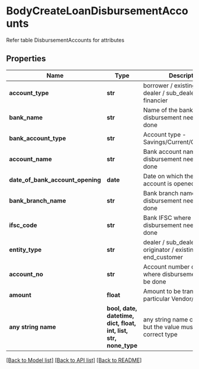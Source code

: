 # BodyCreateLoanDisbursementAccounts

Refer table DisbursementAccounts for attributes

## Properties
Name | Type | Description | Notes
------------ | ------------- | ------------- | -------------
**account_type** | **str** | borrower / existing_lender / dealer / sub_dealer / seller / financier | [optional] 
**bank_name** | **str** | Name of the bank where disbursement needs to be done | [optional] 
**bank_account_type** | **str** | Account type - Savings/Current/Overdraft/CC | [optional] 
**account_name** | **str** | Bank account name where disbursement needs to be done | [optional] 
**date_of_bank_account_opening** | **date** | Date on which the bank account is opened | [optional] 
**bank_branch_name** | **str** | Bank branch name where disbursement needs to be done | [optional] 
**ifsc_code** | **str** | Bank IFSC where disbursement needs to be done | [optional] 
**entity_type** | **str** | dealer / sub_dealer / originator / existing_lender / end_customer | [optional] 
**account_no** | **str** | Account number of the bank where disbursement needs to be done | [optional] 
**amount** | **float** | Amount to be transferred to particular Vendor/Borrower | [optional] 
**any string name** | **bool, date, datetime, dict, float, int, list, str, none_type** | any string name can be used but the value must be the correct type | [optional]

[[Back to Model list]](../README.md#documentation-for-models) [[Back to API list]](../README.md#documentation-for-api-endpoints) [[Back to README]](../README.md)


